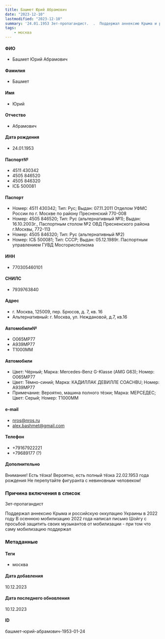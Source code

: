 ```yaml
---
title: Башмет Юрий Абрамович
date: "2023-12-10"
lastmodified: "2023-12-10"
summary: '24.01.1953 Зет-пропагандист.  .  Поддержал аннексию Крыма и российскую оккупацию Украины в 2022 году.  В осеннюю мобилизацию 2022 года написал письмо Шойгу с просьбой защитить своих музыкантов от мобилизации - при том что саму мобилизацию поддержал'
tags: 
    - москва
---
```

<!--# pp2-->
<!--## Фигурант-->
<!--### Личные данные-->
#### ФИО
- Башмет Юрий Абрамович
#### Фамилия
- Башмет
#### Имя
- Юрий
#### Отчество
- Абрамович
#### Дата рождения
- 24.01.1953
#### Паспорт№
- 4511 430342
- 4505 846520
- 4505 846320
- IСБ 500081
#### Паспорт
- Номер: 4511 430342; Тип: Рус; Выдан: 07.11.2011 Отделом УФМС России по г. Москве по району Пресненский 770-008
- Номер: 4505 846520; Тип: Рус (альтернативный №1); Выдан: 16.10.2003г., Паспортным столом №2 ОВД Пресненского района г.Москвы, 772-113
- Номер: 4505 846320; Тип: Рус (альтернативный №2)
- Номер: IСБ 500081; Тип: СССР; Выдан: 05.12.1989г. Паспортным управлением ГУВД Мосгорисполкома
#### ИНН
- 770305460101
#### СНИЛС
- 7939763840
#### Адрес
- г. Москва, 125009, пер. Брюсов, д. 7, кв. 16
- Альтернативный: г. Москва, ул. Неждановой, д.7, кв.16
#### Автомобили№
- О065МР77
- А939МР77
- Т1000ММ
#### Автомобили
- Цвет: Чёрный; Марка: Mercedes-Benz G-Klasse (АМG G63); Номер: О065МР77
- Цвет: Тёмно-синий; Марка: КАДИЛЛАК ДЕВИЛЛЕ СОАСНВU; Номер: А939МР77
- Примечание: Вероятно, машина полного тёзки; Марка: МЕРСЕДЕС; Цвет: Серый; Номер: Т1000ММ
#### e-mail
- nros@nros.ru
- alex.bashmet@gmail.com
#### Телефон
- +79167922221
- +79689177 (?)
#### Дополнительно
Внимание! Есть тёзка!
Вероятно, есть полный тёзка 22.02.1953 года рождения
Не перепутайте фигуранта с невиновным человеком!
### Причина включения в список
Зет-пропагандист
 
 Поддержал аннексию Крыма и российскую оккупацию Украины в 2022 году
 В осеннюю мобилизацию 2022 года написал письмо Шойгу с просьбой защитить своих музыкантов от мобилизации - при том что саму мобилизацию поддержал
### Метаданные
#### Теги
- москва
#### Дата добавления
10.12.2023
#### Дата последнего обновления
10.12.2023
#### ID
башмет-юрий-абрамович-1953-01-24
<!--## END;-->
